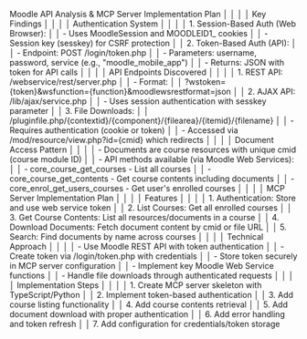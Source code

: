  Moodle API Analysis & MCP Server Implementation Plan                    │
     │                                                                         │
     │ Key Findings                                                            │
     │                                                                         │
     │ Authentication System                                                   │
     │                                                                         │
     │ 1. Session-Based Auth (Web Browser):                                    │
     │   - Uses MoodleSession and MOODLEID1_ cookies                           │
     │   - Session key (sesskey) for CSRF protection                           │
     │ 2. Token-Based Auth (API):                                              │
     │   - Endpoint: POST /login/token.php                                     │
     │   - Parameters: username, password, service (e.g., "moodle_mobile_app") │
     │   - Returns: JSON with token for API calls                              │
     │                                                                         │
     │ API Endpoints Discovered                                                │
     │                                                                         │
     │ 1. REST API: /webservice/rest/server.php                                │
     │   - Format:                                                             │
     │ ?wstoken={token}&wsfunction={function}&moodlewsrestformat=json          │
     │ 2. AJAX API: /lib/ajax/service.php                                      │
     │   - Uses session authentication with sesskey parameter                  │
     │ 3. File Downloads:                                                      │
     │ /pluginfile.php/{contextid}/{component}/{filearea}/{itemid}/{filename}  │
     │   - Requires authentication (cookie or token)                           │
     │   - Accessed via /mod/resource/view.php?id={cmid} which redirects       │
     │                                                                         │
     │ Document Access Pattern                                                 │
     │                                                                         │
     │ - Documents are course resources with unique cmid (course module ID)    │
     │ - API methods available (via Moodle Web Services):                      │
     │   - core_course_get_courses - List all courses                          │
     │   - core_course_get_contents - Get course contents including documents  │
     │   - core_enrol_get_users_courses - Get user's enrolled courses          │
     │                                                                         │
     │ MCP Server Implementation Plan                                          │
     │                                                                         │
     │ Features                                                                │
     │                                                                         │
     │ 1. Authentication: Store and use web service token                      │
     │ 2. List Courses: Get all enrolled courses                               │
     │ 3. Get Course Contents: List all resources/documents in a course        │
     │ 4. Download Documents: Fetch document content by cmid or file URL       │
     │ 5. Search: Find documents by name across courses                        │
     │                                                                         │
     │ Technical Approach                                                      │
     │                                                                         │
     │ - Use Moodle REST API with token authentication                         │
     │ - Create token via /login/token.php with credentials                    │
     │ - Store token securely in MCP server configuration                      │
     │ - Implement key Moodle Web Service functions                            │
     │ - Handle file downloads through authenticated requests                  │
     │                                                                         │
     │ Implementation Steps                                                    │
     │                                                                         │
     │ 1. Create MCP server skeleton with TypeScript/Python                    │
     │ 2. Implement token-based authentication                                 │
     │ 3. Add course listing functionality                                     │
     │ 4. Add course contents retrieval                                        │
     │ 5. Add document download with proper authentication                     │
     │ 6. Add error handling and token refresh                                 │
     │ 7. Add configuration for credentials/token storage 

